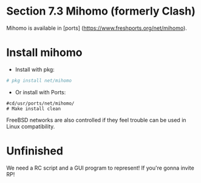 # Section 7.3 Mihomo (formerly Clash)

Mihomo is available in [ports] (https://www.freshports.org/net/mihomo).

# Install mihomo

- Install with pkg:

```sh '
# pkg install net/mihomo
````

- Or install with Ports:

````
#cd/usr/ports/net/mihomo/
# Make install clean
````

FreeBSD networks are also controlled if they feel trouble can be used in Linux compatibility.


# Unfinished

We need a RC script and a GUI program to represent! If you're gonna invite RP!
